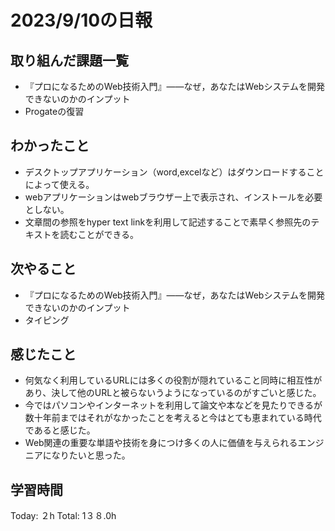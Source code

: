 # 2023/9/10の日報
## 取り組んだ課題一覧
*  『プロになるためのWeb技術入門』――なぜ，あなたはWebシステムを開発できないのかのインプット
* Progateの復習
## わかったこと
* デスクトップアプリケーション（word,excelなど）はダウンロードすることによって使える。
* webアプリケーションはwebブラウザー上で表示され、インストールを必要としない。
* 文章間の参照をhyper text linkを利用して記述することで素早く参照先のテキストを読むことができる。
## 次やること
* 『プロになるためのWeb技術入門』――なぜ，あなたはWebシステムを開発できないのかのインプット
* タイピング
## 感じたこと
* 何気なく利用しているURLには多くの役割が隠れていること同時に相互性があり、決して他のURLと被らないうようになっているのがすごいと感じた。
* 今ではパソコンやインターネットを利用して論文や本などを見たりできるが数十年前まではそれがなかったことを考えると今はとても恵まれている時代であると感じた。
* Web関連の重要な単語や技術を身につけ多くの人に価値を与えられるエンジニアになりたいと思った。
## 学習時間
Today: ２h
Total: 1３８.0h
